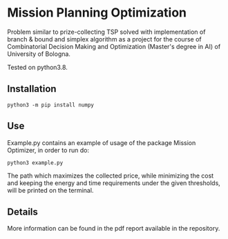 # Mission Planning Optimization
Problem similar to prize-collecting TSP solved with implementation of branch &amp; bound and simplex algorithm
as a project for the course of Combinatorial Decision Making and Optimization (Master's degree in AI) of University of Bologna.

Tested on python3.8.

## Installation
```
python3 -m pip install numpy
```

## Use
Example.py contains an example of usage of the package Mission Optimizer, in order to run do:
```
python3 example.py
```
The path which maximizes the collected price, while minimizing the cost and keeping the energy 
and time requirements under the given thresholds, will be printed on the terminal.

## Details
More information can be found in the pdf report available in the repository.

